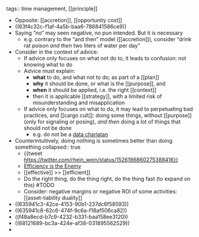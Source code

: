 tags:: time management, [[principle]]

- Opposite: [[accretion]], [[opportunity cost]]
- ((63f4c32c-f1af-4a5b-baa6-786841586ce9))
- Saying “no” may seen negative, no pun intended. But it is necessary
	- e.g. contrary to the “and then” model ([[accretion]]), consider “drink rat poison _and then_ two liters of water per day”
- Consider in the context of advice:
	- If advice only focuses on what not do to, it leads to confusion: not knowing what to do
	- Advice must explain:
		- **what** to do, and what not to do; as part of a [[plan]]
		- **why** it should be done, or what is the [[purpose]], and
		- **when** it should be applied, i.e. the right [[context]]
		- then it is applicable [[strategy]], with a limited risk of misunderstanding and misapplication
	- If advice only focuses on what to do, it may lead to perpetuating bad practices, and [[cargo cult]]: doing some things, without [[purpose]] (only for signaling or posing), _and then_ doing a lot of things that should not be done
		- e.g. do not be a [data charlatan](https://towardsdatascience.com/how-to-spot-a-data-charlatan-85785c991433)
- Counterintuitively, doing nothing is sometimes better than doing something
  collapsed:: true
	- {{tweet https://twitter.com/rhein_wein/status/1526186860275388416}}
	- [Efficiency is the Enemy](https://fs.blog/slack/)
	- [[effective]] >> [[efficient]]
	- Do the right thing, do the thing right, do the thing fast (to expand on this) #TODO
	- Consider: negative margins or negative ROI of some activities: [[asset-liability duality]]
- ((635941c3-42ce-4153-90b1-237dc6f58593))
- ((635941c8-62c6-474f-9c6a-f18af506ca82))
- ((f48a8ecd-b7c9-4232-b331-baa158ee3120))
- ((68121689-bc3a-424e-af38-031895562529))
-